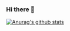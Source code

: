 ### Hi there 👋

[![Anurag's github stats](https://github-readme-stats.vercel.app/api?username=boyuanx)](https://github.com/anuraghazra/github-readme-stats)

<!--
**boyuanx/boyuanx** is a ✨ _special_ ✨ repository because its `README.md` (this file) appears on your GitHub profile.

Here are some ideas to get you started:

- 🔭 I’m currently working on ...
- 🌱 I’m currently learning ...
- 👯 I’m looking to collaborate on ...
- 🤔 I’m looking for help with ...
- 💬 Ask me about ...
- 📫 How to reach me: ...
- 😄 Pronouns: ...
- ⚡ Fun fact: ...
-->
